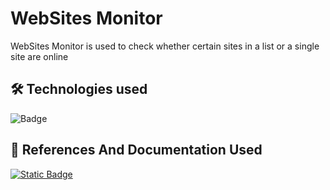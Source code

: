 # WebSites Monitor

WebSites Monitor is used to check whether certain sites in a list or a single site are online

## 🛠 Technologies used
![Badge](https://img.shields.io/static/v1?label=go&message=Golang&color=blue&style=for-the-badge&logo=GO)

## 🔗 References And Documentation Used

[![Static Badge](https://img.shields.io/badge/Alura-red?style=for-the-badge&labelColor=green&color=blue)
](https://www.alura.com.br)
